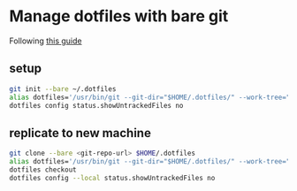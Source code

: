 # Manage dotfiles with bare git

Following [this guide](https://wiki.archlinux.org/title/Dotfiles)

## setup

```sh
git init --bare ~/.dotfiles
alias dotfiles='/usr/bin/git --git-dir="$HOME/.dotfiles/" --work-tree="$HOME"'
dotfiles config status.showUntrackedFiles no

```

## replicate to new machine

```sh
git clone --bare <git-repo-url> $HOME/.dotfiles
alias dotfiles='/usr/bin/git --git-dir="$HOME/.dotfiles/" --work-tree="$HOME"'
dotfiles checkout
dotfiles config --local status.showUntrackedFiles no
```


